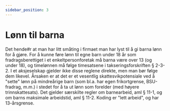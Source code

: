 ```yaml
---
sidebar_position: 3
---
```

# Lønn til barna
Det hende#r at man har litt småting i firmaet man har lyst til å gi barna lønn for å gjøre. For å kunne føre lønn til egne barn under 18 år som fradragsberettiget i et enkeltpersonforetak må barna være over 13 (og under 18), og timelønnen må følge timesatsene i takseringsforskriften § 2-3-2.  I et aksjeselskap gjelder ikke disse reglene direkte, men man bør følge dem likevel. Årsaken er at det er et vesentlig skattesvikpotensiale ved å "sette" lønn på mindreårige barn (som bl.a. har egen frikortgrense, BSU-fradrag, m.m.) i stedet for å ta ut lønn som forelder (med høyere trinnskattesats).
Det gjelder særskilte regler om barnearbeid, aml § 11-1, og om barns maksimale arbeidstid, aml § 11-2. Koding er "lett arbeid", og har 13-årsgrense.